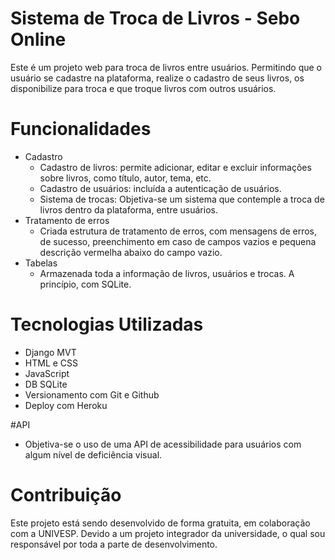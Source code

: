 # Sistema de Troca de Livros - Sebo Online
Este é um projeto web para troca de livros entre usuários. Permitindo que o usuário se cadastre na plataforma, realize o cadastro de seus livros, os disponibilize para troca e que troque livros com outros usuários. 

# Funcionalidades
- Cadastro
  - Cadastro de livros: permite adicionar, editar e excluir informações sobre livros, como título, autor, tema, etc.
  - Cadastro de usuários: incluída a autenticação de usuários.
  - Sistema de trocas: Objetiva-se um sistema que contemple a troca de livros dentro da plataforma, entre usuários.
- Tratamento de erros
  - Criada estrutura de tratamento de erros, com mensagens de erros, de sucesso, preenchimento em caso de campos vazios e pequena descrição vermelha abaixo do campo vazio.
- Tabelas
  - Armazenada toda a informação de livros, usuários e trocas. A princípio, com SQLite.
# Tecnologias Utilizadas
- Django MVT
- HTML e CSS
- JavaScript
- DB SQLite
- Versionamento com Git e Github
- Deploy com Heroku

#API
- Objetiva-se o uso de uma API de acessibilidade para usuários com algum nível de deficiência visual.

# Contribuição
Este projeto está sendo desenvolvido de forma gratuita, em colaboração com a UNIVESP. Devido a um projeto integrador da universidade, o qual sou responsável por toda a parte de desenvolvimento.
